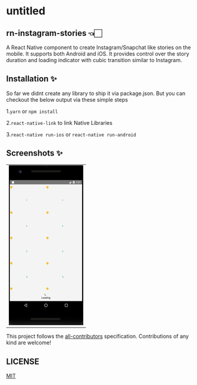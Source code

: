 # untitled
## rn-instagram-stories 👈🏻

 A React Native component to create Instagram/Snapchat like stories on the mobile. It supports both Android and iOS.
 It provides control over the story duration and loading indicator with cubic transition similar to Instagram.
 
## Installation ✨

So far we didnt create any library to ship it via package.json. But you can checkout the below output via these simple steps 

1.`yarn` or `npm install`  

2.`react-native-link` to link Native Libraries

3.`react-native run-ios` or `react-native run-android`

## Screenshots ✨

<table>
 
 <tr>
  <td align="center"><img src="https://github.com/trinadhkoya/untitled/blob/master/Screen%20Shot%202020-01-05%20at%207.21.12%20PM.png" width="200px;height:300px"/></td>
   
 </tr>


</table>


<!-- ALL-CONTRIBUTORS-LIST:END -->

This project follows the [all-contributors](https://allcontributors.org) specification.
Contributions of any kind are welcome!

## LICENSE

[MIT](LICENSE)
